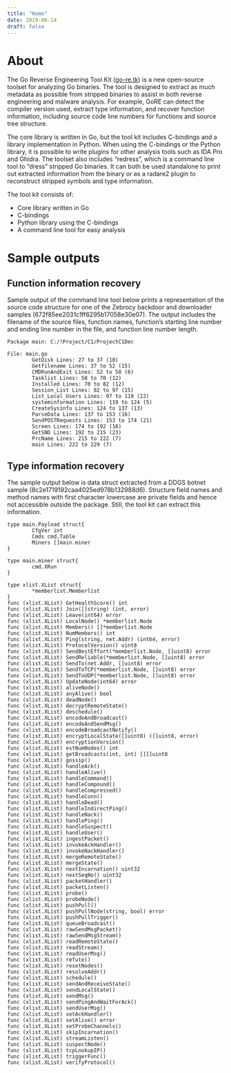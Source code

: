 ```yaml
---
title: "Home"
date: 2019-06-14
draft: false
---
```

# About
The Go Reverse Engineering Tool Kit ([go-re.tk](https://go-re.tk)) is a new open-source toolset for
analyzing Go binaries. The tool is designed to extract as much metadata as
possible from stripped binaries to assist in both reverse engineering and
malware analysis. For example, GoRE can detect the compiler version used,
extract type information, and recover function information, including source
code line numbers for functions and source tree structure.

The core library is written in Go, but the tool kit includes C-bindings and a
library implementation in Python. When using the C-bindings or the Python
library, it is possible to write plugins for other analysis tools such as IDA
Pro and Ghidra. The toolset also includes “redress”, which is a command line
tool to “dress” stripped Go binaries. It can both be used standalone to print
out extracted information from the binary or as a radare2 plugin to reconstruct
stripped symbols and type information.

The tool kit consists of:

* Core library written in Go
* C-bindings
* Python library using the C-bindings
* A command line tool for easy analysis

# Sample outputs

## Function information recovery

Sample output of the command line tool below prints a representation of the
source code structure for one of the Zebrocy backdoor and downloader samples
(672f85ee2031c1ff6295b17058e30e07). The output includes the filename of the
source files, function names, function’s starting line number and ending line
number in the file, and function line number length.

```
Package main: C:/!Project/C1/ProjectC1Dec

File: main.go
        GetDisk Lines: 27 to 37 (10)
        Getfilename Lines: 37 to 52 (15)
        CMDRunAndExit Lines: 52 to 58 (6)
        Tasklist Lines: 58 to 70 (12)
        Installed Lines: 70 to 82 (12)
        Session_List Lines: 82 to 97 (15)
        List_Local_Users Lines: 97 to 119 (22)
        systeminformation Lines: 119 to 124 (5)
        CreateSysinfo Lines: 124 to 137 (13)
        ParseData Lines: 137 to 153 (16)
        SendPOSTRequests Lines: 153 to 174 (21)
        Screen Lines: 174 to 192 (18)
        GetSND Lines: 192 to 215 (23)
        PrcName Lines: 215 to 222 (7)
        main Lines: 222 to 229 (7)
```
## Type information recovery

The sample output below is data struct extracted from a DDGS botnet sample
(8c2e1719192caa4025ed978b132988d6). Structure field names and method names with
first character lowercase are private fields and hence not accessible outside
the package. Still, the tool kit can extract this information.

```
type main.Payload struct{
        CfgVer int
        Cmds cmd.Table
        Miners []main.miner
}

type main.miner struct{
        cmd.XRun
}

type xlist.XList struct{
        *memberlist.Memberlist
}
func (xlist.XList) GetHealthScore() int
func (xlist.XList) Join([]string) (int, error)
func (xlist.XList) Leave(int64) error
func (xlist.XList) LocalNode() *memberlist.Node
func (xlist.XList) Members() []*memberlist.Node
func (xlist.XList) NumMembers() int
func (xlist.XList) Ping(string, net.Addr) (int64, error)
func (xlist.XList) ProtocolVersion() uint8
func (xlist.XList) SendBestEffort(*memberlist.Node, []uint8) error
func (xlist.XList) SendReliable(*memberlist.Node, []uint8) error
func (xlist.XList) SendTo(net.Addr, []uint8) error
func (xlist.XList) SendToTCP(*memberlist.Node, []uint8) error
func (xlist.XList) SendToUDP(*memberlist.Node, []uint8) error
func (xlist.XList) UpdateNode(int64) error
func (xlist.XList) aliveNode()
func (xlist.XList) anyAlive() bool
func (xlist.XList) deadNode()
func (xlist.XList) decryptRemoteState()
func (xlist.XList) deschedule()
func (xlist.XList) encodeAndBroadcast()
func (xlist.XList) encodeAndSendMsg()
func (xlist.XList) encodeBroadcastNotify()
func (xlist.XList) encryptLocalState([]uint8) ([]uint8, error)
func (xlist.XList) encryptionVersion()
func (xlist.XList) estNumNodes() int
func (xlist.XList) getBroadcasts(int, int) [][]uint8
func (xlist.XList) gossip()
func (xlist.XList) handleAck()
func (xlist.XList) handleAlive()
func (xlist.XList) handleCommand()
func (xlist.XList) handleCompound()
func (xlist.XList) handleCompressed()
func (xlist.XList) handleConn()
func (xlist.XList) handleDead()
func (xlist.XList) handleIndirectPing()
func (xlist.XList) handleNack()
func (xlist.XList) handlePing()
func (xlist.XList) handleSuspect()
func (xlist.XList) handleUser()
func (xlist.XList) ingestPacket()
func (xlist.XList) invokeAckHandler()
func (xlist.XList) invokeNackHandler()
func (xlist.XList) mergeRemoteState()
func (xlist.XList) mergeState()
func (xlist.XList) nextIncarnation() uint32
func (xlist.XList) nextSeqNo() uint32
func (xlist.XList) packetHandler()
func (xlist.XList) packetListen()
func (xlist.XList) probe()
func (xlist.XList) probeNode()
func (xlist.XList) pushPull()
func (xlist.XList) pushPullNode(string, bool) error
func (xlist.XList) pushPullTrigger()
func (xlist.XList) queueBroadcast()
func (xlist.XList) rawSendMsgPacket()
func (xlist.XList) rawSendMsgStream()
func (xlist.XList) readRemoteState()
func (xlist.XList) readStream()
func (xlist.XList) readUserMsg()
func (xlist.XList) refute()
func (xlist.XList) resetNodes()
func (xlist.XList) resolveAddr()
func (xlist.XList) schedule()
func (xlist.XList) sendAndReceiveState()
func (xlist.XList) sendLocalState()
func (xlist.XList) sendMsg()
func (xlist.XList) sendPingAndWaitForAck()
func (xlist.XList) sendUserMsg()
func (xlist.XList) setAckHandler()
func (xlist.XList) setAlive() error
func (xlist.XList) setProbeChannels()
func (xlist.XList) skipIncarnation()
func (xlist.XList) streamListen()
func (xlist.XList) suspectNode()
func (xlist.XList) tcpLookupIP()
func (xlist.XList) triggerFunc()
func (xlist.XList) verifyProtocol()
```

